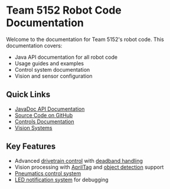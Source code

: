 # Team 5152 Robot Code Documentation

Welcome to the documentation for Team 5152's robot code. This documentation covers:

- Java API documentation for all robot code
- Usage guides and examples
- Control system documentation
- Vision and sensor configuration

## Quick Links

- [JavaDoc API Documentation](./javadoc/)
- [Source Code on GitHub](https://github.com/5152Alotobots/5152_Template)
- [Controls Documentation](./game/subsystems/controls.md)
- [Vision Systems](./library/subsystems/vision/apriltag.md)

## Key Features

- Advanced [drivetrain control](./library/subsystems/swerve.md) with [deadband handling](./game/subsystems/controls.md)
- Vision processing with [AprilTag](./library/subsystems/vision/apriltag.md) and [object detection](./library/subsystems/vision/objectdetection.md) support
- [Pneumatics control system](./library/subsystems/pneumatics.md)
- [LED notification system](./library/subsystems/bling.md) for debugging
